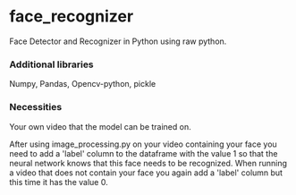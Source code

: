 # face_recognizer
Face Detector and Recognizer in Python using raw python.

### Additional libraries
Numpy, Pandas, Opencv-python, pickle

### Necessities
Your own video that the model can be trained on.

After using image_processing.py on your video containing your face you need to add a 'label' column to the dataframe with the value 1 so that the neural network knows that this face needs to be recognized.
When running a video that does not contain your face you again add a 'label' column but this time it has the value 0.

